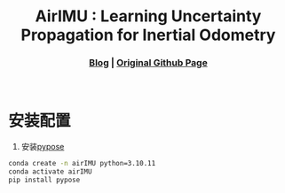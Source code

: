 [comment]: <> 

<!-- PROJECT LOGO -->

<p align="center">

  <h1 align="center"> AirIMU : Learning Uncertainty Propagation for Inertial Odometry
  </h1>

[comment]: <> (  <h2 align="center">PAPER</h2>)
  <h3 align="center">
  <a href="https://kwanwaipang.github.io/Blog_basedon_markdown/Deep-IMU-Bias/#airimu-learning-uncertainty-propagation-for-inertial-odometry">Blog</a> 
  | <a href="https://github.com/haleqiu/AirIMU">Original Github Page</a>
  </h3>
  <div align="justify">
  </div>

<br>

<!-- ~~~
rm -rf .git
git init
git add .
git commit -m "first commit"
git branch -M main
git remote add origin https://github.com/KwanWaiPang/AirIMU_comment.git
git push -u origin main
~~~ -->

# 安装配置
1. 安装[pypose](https://github.com/pypose/pypose)
```Bash
conda create -n airIMU python=3.10.11
conda activate airIMU
pip install pypose

```